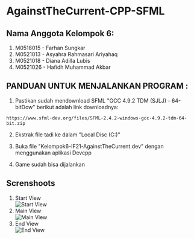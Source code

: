 # AgainstTheCurrent-CPP-SFML

## Nama Anggota Kelompok 6:

1. M0518015 - Farhan Sungkar
2. M0521013 - Asyahra Rahmasari Ariyahaq
3. M0521018 - Diana Adilla Lubis
4. M0521026 - Hafidh Muhammad Akbar

## PANDUAN UNTUK MENJALANKAN PROGRAM :

1. Pastikan sudah mendownload SFML "GCC 4.9.2 TDM (SJLJ) - 64-bitDow"
berikut adalah link downloadnya:
```
https://www.sfml-dev.org/files/SFML-2.4.2-windows-gcc-4.9.2-tdm-64-bit.zip
```
2. Ekstrak file tadi ke dalam "Local Disc (C:)"

3. Buka file "Kelompok6-IF21-AgainstTheCurrent.dev" dengan menggunakan aplikasi Devcpp

4. Game sudah bisa dijalankan

## Screnshoots
1. Start View  
![Start View](https://github.com/hafidhmuhammadakbar/AgainstTheCurrent-CPP-SFML/tree/main/assets/start-view.png?raw=true)
2. Main View  
![Main View](https://github.com/hafidhmuhammadakbar/AgainstTheCurrent-CPP-SFML/tree/main/assets/main-view.png?raw=true)
3. End View  
![End View](https://github.com/hafidhmuhammadakbar/AgainstTheCurrent-CPP-SFML/tree/main/assets/end-view.png?raw=true)

